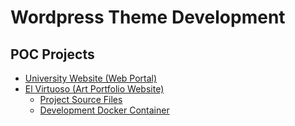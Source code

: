 # Wordpress Theme Development

## POC Projects
* [University Website (Web Portal)](https://github.com/paulAlexSerban/University-Website)
* [El Virtuoso (Art Portfolio Website)](https://github.com/paulAlexSerban/El-Virtuoso---Art-Portfolio-Website)
  * [Project Source Files]()
  * [Development Docker Container]() 


